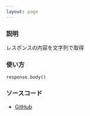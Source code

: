 ```yaml
---
layout: page
---
```


### 説明

レスポンスの内容を文字列で取得

### 使い方

    response.body()

### ソースコード

- [GitHub](https://github.com/rails/rails/blob/984c3ef2775781d47efa9f541ce570daa2434a80/actionpack/lib/action_dispatch/http/response.rb#L314)
